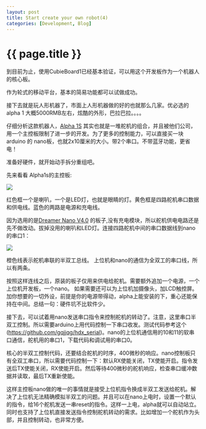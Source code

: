 ```yaml
---
layout: post
title: Start create your own robot(4)
categories: [Development, Blog]
---
```


{{ page.title }}
================
到目前为止，使用CubieBoard1已经基本验证，可以用这个开发板作为一个机器人的核心板。

作为轮式的移动平台，基本的简易功能都可以试做成功。

接下去就是玩人形机器了，市面上人形机器做的好的也就那么几家。优必选的alpha 1 大概5000RMB左右，炫酷的外形，巴拉巴拉。。。。

仔细分析这款机器人，[Alpha 1S](http://www.ubtrobot.com/html/archive/2015092894.html) 其实也就是一堆舵机的组合，并且被他们公司，用一个主控板限制了进一步的开发。为了更多的控制能力，可以直接买一块arduino 的 nano板，也就2x10厘米的大小。带2个串口。不带蓝牙功能，更省电！

准备好硬件，就开始动手拆分重组吧。

先来看看 Alpha1s的主控板:

<image src="http://gqjjqg.github.io/images/IMG_0970.JPG" />

红色框一个是喇叭，一个是LED灯，也就是眼睛的灯。黄色框是四路舵机串口数据和供电线。蓝色的两路是电源和充电线。

因为选用的是[Dreamer Nano V4.0](http://www.dfrobot.com.cn/goods-628.html) 的板子,没有充电模块，所以舵机供电电路还是先不做改动。拔掉没用的喇叭和LED灯。连接四路舵机中间的串口数据线到nano的串口1：

<image src="http://gqjjqg.github.io/images/IMG_20151105.jpg" />

橙色线表示舵机串联的半双工总线。 上位机和nano的通信为全双工的串口线，所以有两条。

按照这样连线之后，原装的板子仅用来供电给舵机。需要额外追加一个电源，一个上位机开发板，一个nano。 如果需要还可以为上位机加摄像头，加LCD触控屏。加你想要的一切外设，前提是你的电源带得动，alpha上能安装的下，重心还能保持在中间。总结一句：硬件坑不比软件少。

接下去，可以试着用nano发送串口指令来控制舵机的转动了。注意，这里串口半双工控制。所以需要arduino上用代码控制一下串口收发。测试代码参考这个(https://github.com/gqjjqg/hdx_serial)。nano的上位机通信用的10和11的软串口通信，舵机用的串口1，下载代码和调试用的串口0。

核心的半双工控制代码，还要结合舵机的时序，400微秒的响应。nano控制板只有全双工串口，所以需要代码控制一下：默认RX使能关闭，TX使能开启。指令发送后TX使能关闭，RX使能开启。然后等待400微秒的舵机响应，检查串口缓冲数据并读取，最后TX重新使能。

这样主控板nano做的唯一的事情就是接受上位机指令换成半双工发送给舵机。解决了上位机无法精确模拟半双工的问题。并且可以在nano上电时，设置一个默认的指令，给16个舵机发送一串reset的指令。这样一上电，alpha就可以自动站立。同时也支持了上位机直接发送指令控制舵机转动的需求。比如增加一个舵机作为头部，并且控制转动，也非常方便。



